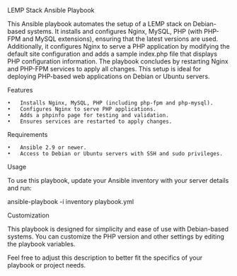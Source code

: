 LEMP Stack Ansible Playbook

This Ansible playbook automates the setup of a LEMP stack on Debian-based systems. It installs and configures Nginx, MySQL, PHP (with PHP-FPM and MySQL extensions), ensuring that the latest versions are used. Additionally, it configures Nginx to serve a PHP application by modifying the default site configuration and adds a sample index.php file that displays PHP configuration information. The playbook concludes by restarting Nginx and PHP-FPM services to apply all changes. This setup is ideal for deploying PHP-based web applications on Debian or Ubuntu servers.

Features

	•	Installs Nginx, MySQL, PHP (including php-fpm and php-mysql).
	•	Configures Nginx to serve PHP applications.
	•	Adds a phpinfo page for testing and validation.
	•	Ensures services are restarted to apply changes.

Requirements

	•	Ansible 2.9 or newer.
	•	Access to Debian or Ubuntu servers with SSH and sudo privileges.

Usage

To use this playbook, update your Ansible inventory with your server details and run:

ansible-playbook -i inventory playbook.yml

Customization

This playbook is designed for simplicity and ease of use with Debian-based systems. You can customize the PHP version and other settings by editing the playbook variables.

Feel free to adjust this description to better fit the specifics of your playbook or project needs.
